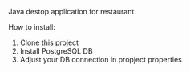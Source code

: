 Java destop application for restaurant.

How to install:
1. Clone this project
2. Install PostgreSQL DB
3. Adjust your DB connection in propject properties